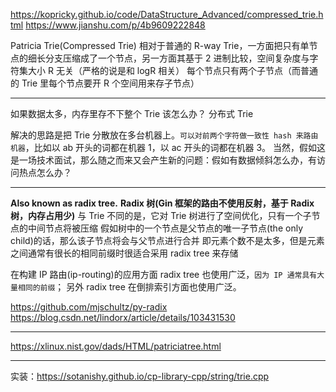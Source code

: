 https://kopricky.github.io/code/DataStructure_Advanced/compressed_trie.html
https://www.jianshu.com/p/4b9609222848

Patricia Trie(Compressed Trie) 相对于普通的 R-way Trie，一方面把只有单节点的细长分支压缩成了一个节点，另一方面其基于 2 进制比较，空间复杂度与字符集大小 R 无关（严格的说是和 logR 相关）
每个节点只有两个子节点（而普通的 Trie 里每个节点要开 R 个空间用来存子节点）

---

如果数据太多，内存里存不下整个 Trie 该怎么办？
分布式 Trie

解决的思路是把 Trie 分散放在多台机器上。`可以对前两个字符做一致性 hash 来路由机器`，比如以 ab 开头的词都在机器 1，以 ac 开头的词都在机器 3。
当然，假如这是一场技术面试，那么随之而来又会产生新的问题：假如有数据倾斜怎么办，有访问热点怎么办？

---

**Also known as radix tree.**
**Radix 树(Gin 框架的路由不使用反射，基于 Radix 树，内存占用少)**
与 Trie 不同的是，它对 Trie 树进行了空间优化，只有一个子节点的中间节点将被压缩
假如树中的一个节点是父节点的唯一子节点(the only child)的话，那么该子节点将会与父节点进行合并
即元素个数不是太多，但是元素之间通常有很长的相同前缀时很适合采用 radix tree 来存储

在构建 IP 路由(ip-routing)的应用方面 radix tree 也使用广泛，`因为 IP 通常具有大量相同的前缀`； 另外 radix tree 在倒排索引方面也使用广泛。

https://github.com/mjschultz/py-radix
https://blog.csdn.net/lindorx/article/details/103431530

---

https://xlinux.nist.gov/dads/HTML/patriciatree.html

---

实装：https://sotanishy.github.io/cp-library-cpp/string/trie.cpp
